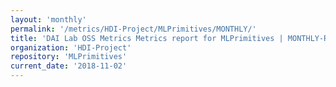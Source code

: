 ```yaml
---
layout: 'monthly'
permalink: '/metrics/HDI-Project/MLPrimitives/MONTHLY/'
title: 'DAI Lab OSS Metrics Metrics report for MLPrimitives | MONTHLY-REPORT-2018-11-02'
organization: 'HDI-Project'
repository: 'MLPrimitives'
current_date: '2018-11-02'
---
```

